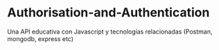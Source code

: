 # Authorisation-and-Authentication
Una API educativa con Javascript y tecnologías relacionadas (Postman, mongodb, express etc)
